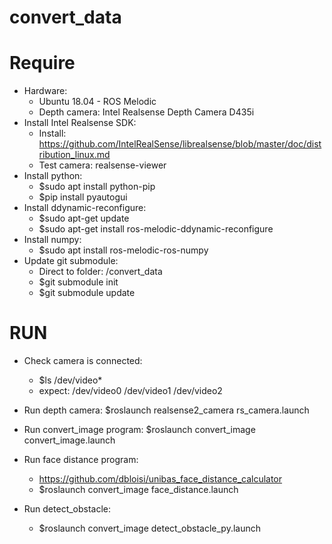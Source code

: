 # convert_data

# Require
- Hardware:
    + Ubuntu 18.04 - ROS Melodic
    + Depth camera: Intel Realsense Depth Camera D435i
- Install Intel Realsense SDK:
    + Install: https://github.com/IntelRealSense/librealsense/blob/master/doc/distribution_linux.md
    + Test camera: realsense-viewer
- Install python:
    + $sudo apt install python-pip
    + $pip install pyautogui
- Install ddynamic-reconfigure:
    + $sudo apt-get update
    + $sudo apt-get install ros-melodic-ddynamic-reconfigure
- Install numpy:
    + $sudo apt install ros-melodic-ros-numpy
- Update git submodule:
    + Direct to folder: /convert_data
    + $git submodule init
    + $git submodule update

# RUN
- Check camera is connected: 
    + $ls /dev/video*
    + expect: /dev/video0  /dev/video1  /dev/video2

- Run depth camera: $roslaunch realsense2_camera rs_camera.launch

- Run convert_image program: $roslaunch convert_image convert_image.launch

- Run face distance program:
    + https://github.com/dbloisi/unibas_face_distance_calculator
    + $roslaunch convert_image face_distance.launch

- Run detect_obstacle:
    + $roslaunch convert_image detect_obstacle_py.launch